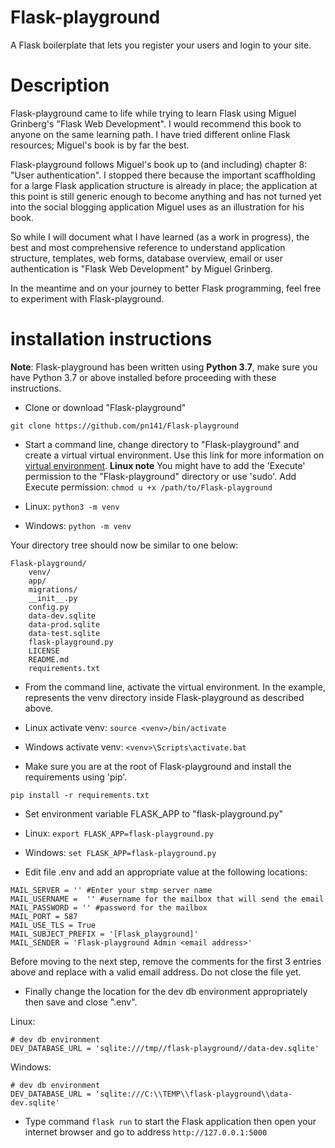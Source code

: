 # Flask-playground
A Flask boilerplate that lets you register your users and login to your site.

# Description
Flask-playground came to life while trying to learn Flask using Miguel Grinberg's "Flask Web Development". I would recommend this book to anyone on the same learning path. I have tried different online Flask resources; Miguel's book is by far the best.

Flask-playground follows Miguel's book up to (and including) chapter 8: "User authentication". I stopped there because the important scaffholding for a large Flask application structure is already in place; the application at this point is still generic enough to become anything and has not turned yet into the social blogging application Miguel uses as an illustration for his book. 

So while I will document what I have learned (as a work in progress), the best and most comprehensive reference to understand application structure, templates, web forms, database overview, email or user authentication is "Flask Web Development" by Miguel Grinberg.

In the meantime and on your journey to better Flask programming, feel free to experiment with Flask-playground.

# installation instructions
 **Note**: Flask-playground has been written using **Python 3.7**, make sure you have Python 3.7 or above installed before proceeding with these instructions.
 
   - Clone or download "Flask-playground"
 
 ```git clone https://github.com/pn141/Flask-playground```
 
 - Start a command line, change directory to "Flask-playground" and create a virtual virtual environment. Use this link for more information on [virtual environment](https://docs.python.org/3/library/venv.html).
**Linux note** You might have to add the 'Execute' permission to the "Flask-playground" directory or use 'sudo'.
Add Execute permission: ```chmod u +x /path/to/Flask-playground```
 
  - Linux: ```python3 -m venv``` 
  - Windows: ```python -m venv```
 
 Your directory tree should now be similar to one below:
 
 ```
 Flask-playground/
     venv/
     app/
     migrations/
     __init__.py
     config.py
     data-dev.sqlite
     data-prod.sqlite
     data-test.sqlite
     flask-playground.py
     LICENSE
     README.md
     requirements.txt
 ```
     
 - From the command line, activate the virtual environment. In the example, <venv> represents the venv directory inside Flask-playground as described above.
 
  - Linux activate venv: ```source <venv>/bin/activate```
  - Windows activate venv: ```<venv>\Scripts\activate.bat```
  
 - Make sure you are at the root of Flask-playground and install the requirements using 'pip'. 
 
 ```pip install -r requirements.txt```
 
 - Set environment variable FLASK_APP to "flask-playground.py"
 
  - Linux: ```export FLASK_APP=flask-playground.py```
  - Windows: ```set FLASK_APP=flask-playground.py```
  
  - Edit file .env and add an appropriate value at the following locations:
  
  ```
  MAIL_SERVER = '' #Enter your stmp server name
  MAIL_USERNAME =  '' #username for the mailbox that will send the email
  MAIL_PASSWORD = '' #password for the mailbox
  MAIL_PORT = 587
  MAIL_USE_TLS = True
  MAIL_SUBJECT_PREFIX = '[Flask_playground]'
  MAIL_SENDER = 'Flask-playground Admin <email address>'
  ```
  Before moving to the next step, remove the comments for the first 3 entries above and replace <email address> with a valid email address. Do not close the file yet.
  
  - Finally change the location for the dev db environment appropriately then save and close ".env". 
  
  Linux:
  ```
  # dev db environment
  DEV_DATABASE_URL = 'sqlite:///tmp//flask-playground//data-dev.sqlite'
  ```
  Windows:
  ```
  # dev db environment
  DEV_DATABASE_URL = 'sqlite:///C:\\TEMP\\flask-playground\\data-dev.sqlite'
  ```
  - Type command ```flask run``` to start the Flask application then open your internet browser and go to address `http://127.0.0.1:5000`
  
  
